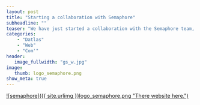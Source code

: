 ```yaml
---
layout: post
title: "Starting a collaboration with Semaphore"
subheadline: ""
teaser: "We have just started a collaboration with the Semaphore team, to help us find a nice logo and visual identity for Datlas."
categories:
    - "Datlas"
    - "Web"
    - "Com'"
header:
   image_fullwidth: "gs_w.jpg"
image:
   thumb: logo_semaphore.png
show_meta: true
---
```

[![semaphore]({{ site.urlimg }}logo_semaphore.png
"There website here.")](http://semaphore-communication.fr/semaphore/)